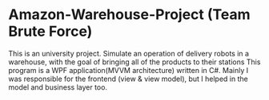 # Amazon-Warehouse-Project (Team Brute Force)
This is an university project. 
Simulate an operation of delivery robots in a warehouse, with the goal of bringing all of the products to their stations
This program is a WPF application(MVVM architecture) written in  C#.
Mainly I was responsible for the frontend (view & view model), but I helped in the model and business layer too. 
